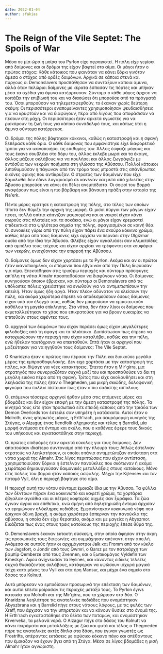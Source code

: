 ```yaml
---
date: 2022-01-04
author: sfakias
---
```

# The Reign of the Vile Septet: Τhe Spoils of War

Μέσα σε μία ώρα η μοίρα του Pyrlon είχε σφραγιστεί. Η πόλη είχε γεμίσει από δαίμονες και οι δρόμοι της είχαν βαφτεί στο αίμα. Οι μάγοι ήταν ο πρώτος στόχος: Κάθε κάτοικος που φαινόταν να κάνει ξόρκι γινόταν άμεσα ο στόχος από ορδές δαιμόνων. Αρχικά σε κάποια στενά και πύργους οι Demonslavers προσπάθησαν να συντάξουν κάποια άμυνα, αλλά όταν πελώριοι δαίμονες με κέρατα έσπασαν τις πόρτες και μπήκαν μέσα τα σχέδια για άμυνα κατέρρευσαν. Σύντομα ο κάθε μάγος άρχισε να κοιτάζει την επιβίωσή του και να διασώσει ότι μπορούσε από τα πράγματά του. Όσοι μπορούσαν να τηλεμεταφερθούν, το έκαναν χωρίς δεύτερη σκέψη: Οι περισσότεροι εναπομείναντες χρησιμοποίησαν ψευδαισθήσεις για να κρυφτούν και να διαφύγουν, πέρα από λίγους που αποφάσισαν να πέσουν στη μάχη. Οι περισσότεροι ήταν αρκετά εγωιστές για να ρισκάρουν τη ζωή τους για κάποιο συνάδελφό τους, και κάπως έτσι η άμυνα σύντομα κατέρρευσε.

Οι δρόμοι της πόλης βάφτηκαν κόκκινοι, καθώς η καταστροφή και η σφαγή ξεπέρασε κάθε όριο. Ο κάθε δαίμονας που εμφανίστηκε είχε διαφορετικό τρόπο για να ικανοποιήσει τις επιθυμίες του: Άλλος έσφαζε μάγους και τους έκανε σουβλάκι στο δόρυ του, άλλος έκλεβε μωρά και τα έκαιγε, άλλος μάζευε σκλάβους για να πουλήσει και άλλος ζωγράφιζε με εντόσθια των νεκρών ποιήματα στη γλώσσα της Αβύσσου. Πολλοί κάτοικοι λιποθυμούσαν η πάγωναν από τον τρόμο τους μπροστά στις απάνθρωπες εικόνες φρίκης που αντίκρυζαν. Ο στρατός των δαιμόνων που είχε ξαμολυθεί δεν έδινε λογαριασμό σε κανέναν και μετά από χιλιετίες στην Άβυσσο μπορούσε να κάνει ότι θέλει ανεμπόδιστα. Οι σοφοί του Βορρά αναφέρουν πως είναι η πιο βάρβαρη και βάναυση πράξη στην ιστορία της Na'erk.  

Πέντε μέρες κράτησε η καταστροφή της πόλης, στο τέλος των οποίων τίποτα δεν θύμιζε την αρχική της μορφή. Οι μισοί πύργοι των μάγων είχαν πέσει, πολλά σπίτια κάπνιζαν μαυρισμένα και οι νεκροί είχαν κάνει σωρούς στις πλατείες και τα σοκάκια, ενώ οι μάγοι είχαν κρεμαστεί επιδεικτικά στα ψηλότερα σημεία της πόλης, σφαγιασμένοι σε κοινή θέα. Οι συνοικίες γύρω από την πύλη είχαν πάρει ένα σκούρο κόκκινο χρώμα, καθώς πέρα από τους δαίμονες είχε αρχίσει να περνάει στην Olgizmar ουσία από την ίδια την Άβυσσο. Φλέβες είχαν αγκαλιάσει σαν κλιματσίδες από αμπέλια τους τοίχους και είχαν αρχίσει να τρέφονται στα κουφάρια των νεκρών, ενισχύοντας την επιρροή της Αβύσσου.  

Οι δαίμονες όμως δεν είχαν χορτάσει με το Pyrlon. Ακόμα και αν οι πρώτοι ήταν ικανοποιημένοι, οι επόμενοι που έβγαιναν από την Πύλη διψούσαν για αίμα. Επεκτάθηκαν στις τριγύρω περιοχές και σύντομα πρόσφυγες απ'όλη τη νότια Almahr προσπαθούσαν να διαφύγουν νότια. Οι δαίμονες κυνηγούσαν όποιον έβρισκαν, και σύντομα οι Demonslavers από τις υπόλοιπες πόλεις χρειάστηκε να ενωθούν για να αντιμετωπίσουν την απειλή. Ήταν όμως ήδη αργά. Ήταν πλέον αδύνατον να κλείσουν την πύλη, και ακόμα χειρότερα έπρεπε να αποδεσμεύσουν όσους δαίμονες είχαν υπό τον έλεγχό τους, καθώς δεν μπορούσαν να εμπιστευτούν καθόλου τη μαγεία επίκλησης. Στα νότια, δεν ήταν λίγοι οι δαίμονες που εκμεταλλεύτηκαν το χάος που επικρατούσε για να βρουν ευκαιρίες να επιτεθούν στους αφέντες τους.  

Οι αρχηγοί των δαιμόνων που είχαν περάσει όμως είχαν μεγαλύτερες φιλοδοξίες από τη σφαγή και το πλιάτσικο. Διαπίστωσαν πως έπρεπε να κατοχυρώσουν την περιοχή που είχαν καταλάβει, καθώς και την πύλη, ενώ ήθελαν ταυτόχρονα να επεκταθούν. Επτά ήταν οι αρχηγοί που μαζεύτηκαν για να ηγηθούν τους δαίμονες: The Vile Septet.  

O Knaridzna ήταν ο πρώτος που πέρασε την Πύλη και διοικούσε μεγάλο μέρος της
εμπροσθοφυλακής. Δεν ειχε χορτάσει με την καταστροφή της πόλης, και δίψαγε για
νέες κατακτήσεις. Έπειτα ήταν η Mir'girra, μια στρατηγός που συνεργαζόταν
συχνά μαζί του και προσπαθούσε να δει τη μεγάλη εικόνα πέρα από τη σφαγή.
Τρίτος που είχε ακολουθήσει και στη λεηλασία της πόλης ήταν ο Τhegmeden, μια
μικρή σκιώδης, δολοφονική φιγούρα που πολλοί πίστευαν πως ήταν ο πιο σαδιστής
απ'ολους.

Οι επόμενοι τέσσερις αρχηγοί ήρθαν μέσα στις επόμενες μέρες και βδομάδες και δεν είχαν επαφή με την άμεση καταστροφή της πόλης. Τα κίνητρά τους είτε ήταν προσωπικά είτε επειδή κάποιος από την τριάδα των Demon Overlords τον έστειλε σαν υπηρέτη ή κατάσκοπο. Αυτοί ήταν ο Molroth, ένας φτερωτός μάγος, η Erth'rach, μια σαυρόμορφη κυνηγός της Στύγας, ο Alzagur, ένας fiendfolk αλχημιστής και τέλος η Barrelid, μία μορφή ανάμεσα σε έντομο και σκύλο, που ο καθένας έφερε τους δικούς του υπήκοους και εγκαταστάθηκε στην περιοχή.  

Οι πρώτες επιδρόμές ήταν αρκετά εύκολες για τους δαίμονες. Δεν απαιτούσαν ιδιαίτερο συντονισμό από την πλευρά τους: Απλώς έστελναν στρατούς να λεηλατήσουν, οι οποίοι σπάνια αντιμετώπιζαν αντίσταση στα νότια χωριά της Almahr. Στις λίγες περιπτώσεις που είχαν αντίσταση, χρησιμοποιούσαν ξόρκια ή έστελναν πανούκλες που σκότωναν ή ακόμα χειρότερα δημιουργούσαν δαιμονικές μεταλλάξεις στους κατοίκους. Μόνο στις πόλεις του βορρά ήταν κάποιος ασφαλής. Μέχρι την Kijlensev και τον ποταμό Vyll, όλη η περιοχή βάφτηκε στο αίμα.  

Η περιοχή αυτή του νότου σύντομα έμοιαζε ίδια με την Άβυσσο. Τα φύλλα των δέντρων πήραν ένα κοκκινωπό και καφετί χρώμα, τα χορτάρια έβγαλαν αγκάθια και οι πέτρες κοφτερές αιχμές σαν ξυράφια. Τα ζώα έγιναν άγρια και επιθετικά, ενώ σμήνη από δηλητηριώδη έντομα άρχισαν να ερημώνουν ολόκληρες πεδιάδες. Εμφανίστηκαν κοκκινωπά νέφη που έριχναν όξινη βροχή, η ακόμα χειρότερα έσπερναν την πανούκλα της αβύσσου, η οποία δεν είχε θεραπεία, ακόμα και με μαγεία: η Abyszmor. Εικάζεται πως ένας στους τρεις κατοίκους της περιοχής έπεσε θύμα της.  

Οι Demonslavers έκαναν έκτακτη σύσκεψη, στην οποία άφησαν στην άκρη τις προσωπικές τους διαφωνίες και συμμάχησαν απέναντι στην απειλή. Ανάμεσα σε αυτούς ήταν οι αρχιμάγιστροι Jalk και Fromm από τον κύκλο των Jagsfort, ο Jondir από τους Qwmri, ο Qarsz με τον πατριάρχη των βαμπίρ Qemberze από τους Zvennen, και ο ξωτικομάγος Vyldefin των Kmeskyn. Αφού ανίχνευσαν τα leylines, και κάνοντας ειδικές τελετές συχνά θυσιάζοντας σκλάβους, κατάφεραν να υψώσουν ισχυρά μαγικά τείχη κατά μήκος του Vyll και στα όρη Mansur, και μέχρι ένα σημείο στο δάσος του Kolnutt.

Αυτά μπόρεσαν να εμποδίσουν προσωρινά την επέκταση των δαιμόνων, και αυτοί έπειτα μοίρασαν τις περιοχές μεταξύ τους. Το Pyrlon έγινε κατοικία του Molroth και της Mir'girra, που το χώρισαν στα δύο. Ο Knaridzna λεηλάτησε τις ανατολικές πεδιάδες που ονομάστηκαν Abyszbrana και η Barrelid πήγε στους νότιους λόφους, με τις φυλές των Xraff, που άρχισαν να την υπηρετούν και να κάνουν θυσίες στο όνομά της. Η Erth'rach εγκαταστάθηκε στο δέλτα των ποταμών, και ονομάστηκαν Krverveka, τα μελανά νερά. Ο Alzagur πήγε στο δάσος του Kolnutt να κάνει πειράματα και μεταλλάξεις με ζώα και φυτά και τέλος ο Τhegmeden πήρε τις ανατολικές ακτές δίπλα στα δάση, που έγιναν γνωστές ως Frostrifts, απέραντες εκτάσεις με αφύσικο κόκκινο πάγο και απέθαντους που έμοιαζαν να έχουν βγει από τη Στύγα. Μέσα σε λίγες βδομάδες η μισή Almahr ήταν αγνώριστη.

